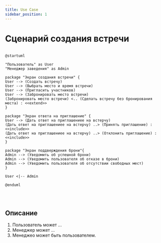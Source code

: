```yaml
---
title: Use Case
sidebar_position: 1
---
```

# Сценарий создания встречи

```plantuml

@startuml

"Пользователь" as User
"Менеджер заведения" as Admin

package "Экран создания встречи" {
User --> (Создать встречу)
User --> (Выбрать место и время встречи)
User --> (Пригласить участников)
User --> (Забронировать место встречи)
(Забронировать место встречи) <.. (Сделать встречу без бронирования места) : <<extend>>
}

package "Экран ответа на приглашение" {
User --> (Дать ответ на приглашениее на встерчу)
(Дать ответ на приглашениее на встерчу) ..> (Принять приглашение) : <<include>>
(Дать ответ на приглашениее на встерчу) ..> (Отклонить приглашение) : <<include>>
}

package "Экран поддверждения брони"{
Admin --> (Уведомить об успешной брони)
Admin --> (Уведомить пользователя об отказе в брони)
Admin --> (Уведомить пользователя об отсутствии свободных мест)
}

User <|-- Admin

@enduml




```

## Описание

1. Пользователь может ...
2. Менеджер может ...
3. Менеджео может быть пользователем.